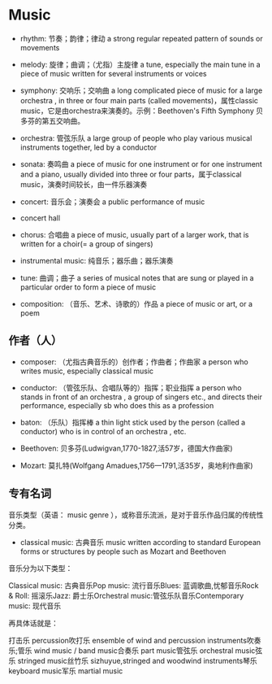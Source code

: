 # Music

- rhythm: 节奏；韵律；律动 a strong regular repeated pattern of sounds or movements
- melody: 旋律；曲调；（尤指）主旋律 a tune, especially the main tune in a piece of music written for several instruments or voices

- symphony: 交响乐；交响曲 a long complicated piece of music for a large orchestra , in three or four main parts (called movements)，属性classic music，它是由orchestra来演奏的。示例：Beethoven's Fifth Symphony 贝多芬的第五交响曲。
- orchestra: 管弦乐队 a large group of people who play various musical instruments together, led by a conductor
- sonata: 奏鸣曲 a piece of music for one instrument or for one instrument and a piano, usually divided into three or four parts，属于classical music，演奏时间较长，由一件乐器演奏
- concert: 音乐会；演奏会 a public performance of music
- concert hall
- chorus: 合唱曲 a piece of music, usually part of a larger work, that is written for a choir(= a group of singers)

- instrumental music: 纯音乐；器乐曲；器乐演奏

- tune: 曲调；曲子 a series of musical notes that are sung or played in a particular order to form a piece of music
- composition: （音乐、艺术、诗歌的）作品 a piece of music or art, or a poem


## 作者（人）

- composer: （尤指古典音乐的）创作者；作曲者；作曲家 a person who writes music, especially classical music
- conductor: （管弦乐队、合唱队等的）指挥；职业指挥 a person who stands in front of an orchestra , a group of singers etc., and directs their performance, especially sb who does this as a profession
- baton: （乐队）指挥棒 a thin light stick used by the person (called a conductor) who is in control of an orchestra , etc.

- Beethoven: 贝多芬(Ludwigvan,1770-1827,活57岁，德国大作曲家)
- Mozart: 莫扎特(Wolfgang Amadues,1756—1791,活35岁，奥地利作曲家)

## 专有名词

音乐类型（英语： music genre ），或称音乐流派，是对于音乐作品归属的传统性分类。

- classical music: 古典音乐 music written according to standard European forms or structures by people such as Mozart and Beethoven

音乐分为以下类型：

Classical music: 古典音乐Pop music: 流行音乐Blues: 蓝调歌曲,忧郁音乐Rock & Roll: 摇滚乐Jazz: 爵士乐Orchestral music:管弦乐队音乐Contemporary music: 现代音乐

再具体话就是：

打击乐 percussion吹打乐 ensemble of wind and percussion instruments吹奏乐;管乐 wind music / band music合奏乐 part music管弦乐 orchestral music弦乐 stringed music丝竹乐 sizhuyue,stringed and woodwind instruments琴乐 keyboard music军乐 martial music
